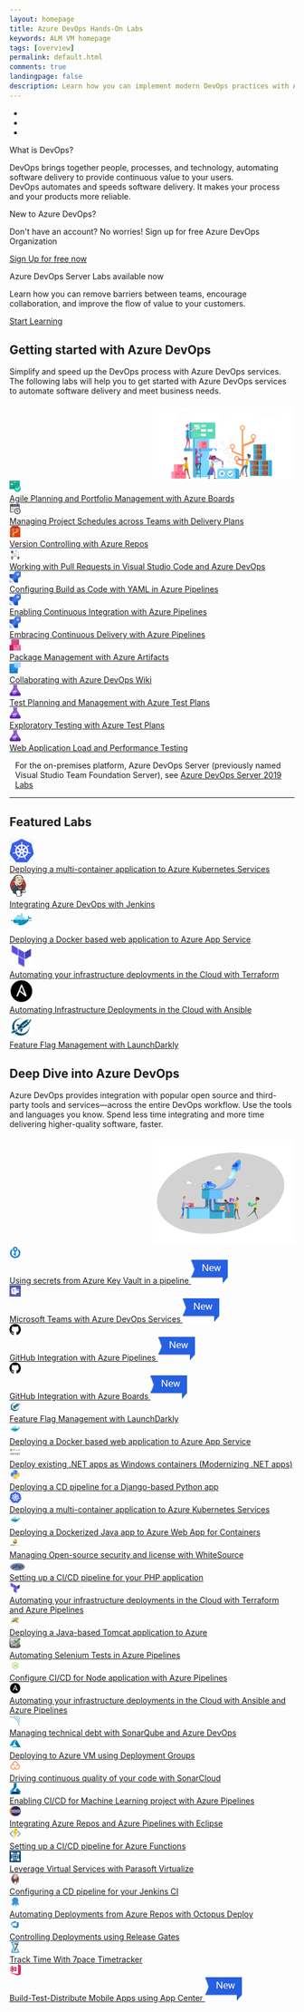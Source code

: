```yaml
---
layout: homepage
title: Azure DevOps Hands-On Labs
keywords: ALM VM homepage
tags: [overview]
permalink: default.html
comments: true
landingpage: false
description: Learn how you can implement modern DevOps practices with Azure, Azure DevOps Services and Team Foundation Server.
---
```


<!-- <div class="bg-image">
    <div class="container" style="padding-top:45px">
        <div class="row">
            <div class="col-sm-7">
                <h1 class="mt-2">Azure DevOps Hands-On Labs</h1>
                <div class="herotext2">
                    <p>Evaluating your next DevOps tool chain? Want to dive deeper and learn how you can implement
                        modern DevOps practice?</p>
                    <p>Learn to plan smartly, collaborate better, and ship faster with a set of modern development
                        services. </p>
                </div>
            </div>
            <div class="align-items-center col-sm-5">
                <img src="/images/lab.png" alt="banner-image" style="max-width:100%;margin-top:15px">
            </div>
        </div>
    </div>
</div> -->
<div id="demo" class="carousel slide" data-ride="carousel">

  <!-- Indicators -->
  <ul class="carousel-indicators">
    <li data-target="#demo" data-slide-to="0" class="active"></li>
    <li data-target="#demo" data-slide-to="1"></li>
    <li data-target="#demo" data-slide-to="2"></li>
  </ul>

  <!-- The slideshow -->
  <div class="carousel-inner">
    <div class="carousel-item active banner1">     
      <div class="text-center p-t-60px">
      <p class="bannerTitle">What is DevOps?</p>
      <p class="bannerText mb-1">DevOps brings together people, processes, and technology, automating software delivery to provide continuous value to your users. <br /> DevOps automates and speeds software delivery. It makes your process and your products more reliable.</p>
      </div>
    </div>
    <div class="carousel-item banner2">      
       <div class="text-center p-t-60px">
      <p class="bannerTitle">New to Azure DevOps?</p>
      <p class="bannerText">Don't have an account? No worries! Sign up for free Azure DevOps Organization<br></p>
<p><a href="https://go.microsoft.com/fwlink/?LinkId=2014881" class="btn btn-sm btn-primary mt-1">Sign Up for free now</a></p>
      </div>
    </div>
    <div class="carousel-item banner3">
      <div class="text-center p-t-60px">
      <p class="bannerTitle">Azure DevOps Server Labs available now</p>
      <p class="bannerText">Learn how you can remove barriers between teams, encourage collaboration, and improve the flow of value to your customers.<br></p>
      <p><a href="/labs/devopsserver/" class="btn btn-sm btn-primary mt-1">Start Learning</a></p>
      </div>
    </div>  
  </div>

  <!-- Left and right controls -->
  <a class="carousel-control-prev" href="#demo" data-slide="prev">
    <span class="carousel-control-prev-icon"></span>
  </a>
  <a class="carousel-control-next" href="#demo" data-slide="next">
    <span class="carousel-control-next-icon"></span>
  </a>

</div>

<!--  <a href="https://go.microsoft.com/fwlink/?LinkId=2014881" class="launch-hol btn-css text-white align-items-center d-flex justify-content-center"
                role="button" target="_blank" onclick="pageTracker._trackEvent('SignUp', 'Click', 'New User SignUp');">Sign
                up for free now</a>-->
<div class="container">
<div class="row my-2">
  <div class="col-sm-8" style="margin-top:30px; margin-bottom: 20px">
  <h2 class="border-0 fon-normal">Getting started with Azure DevOps</h2> 
                                  <p>Simplify and speed up the DevOps process with Azure DevOps services. The
                                    following labs will help you to get started with Azure DevOps services to automate software
                                    delivery and meet business needs.</p>
</div>
<div class="col-sm-4" style="text-align:right">
<img src="/images/AzureDevOps-img.png" alt="Azure DevOps" width="250">
</div>
</div>
  <div class="row equal-height-columns my-1">        
			<div class="col-lg-3 col-md-6 col-sm-6 col-12 mt-small-5">
			<div class="hover-effect equal-height-column box-cover ml-forsm">
				<div class="row">
					<div class="col-lg-3 col-md-3 col-sm-3 col-3 pl-0 pr-lg-0 pl-small-15 img-mt">
						<div class="bg bg-niagara p-2 text-center">
							<div class="icon-cover"><img src="/images/azureboards.png" alt="azureboards" height="20"></div>
						</div>
					</div>
					<div class="col-lg-9 col-md-9 col-sm-9 col-9 cont-mt cont-pl">					
							<a href="/labs/azuredevops/agile/" class="text-col-gunpower">	
								<div class="bg-white text-font">Agile Planning and Portfolio Management with Azure Boards</div>
							</a>
					</div>					
				</div>
			</div>	
			</div>
			<div class="col-lg-3 col-md-6 col-sm-6 col-12 mt-small-5">
			<div class="hover-effect equal-height-column box-cover ml-forsm">
				<div class="row">
					<div class="col-lg-3 col-md-3 col-sm-3 col-3 pl-0 pr-lg-0 pl-small-15 img-mt">
						<div class=" bg bg-azureblue p-2 text-center">
							<div class="icon-cover"><img src="/images/deliveryplans2.png" alt="overview" height="20"></div>
						</div>
					</div>
					<div class="col-lg-9 col-md-9 col-sm-9 col-9 cont-mt cont-pl">					
							<a href="/labs/azuredevops/deliveryplans/" class="text-col-gunpower">	
								<div class="bg-white text-font">Managing Project Schedules across Teams with Delivery Plans</div>
							</a>
					</div>					
				</div>
			</div>	
			</div>
			<div class="col-lg-3 col-md-6 col-sm-6 col-12 mt-small-5">
			<div class="hover-effect equal-height-column box-cover ml-forsm">
				<div class="row">
					<div class="col-lg-3 col-md-3 col-sm-3 col-3 pl-0 pr-lg-0 pl-small-15 img-mt">
						<div class=" bg bg-crimson p-2 text-center">
							<div class="icon-cover"><img src="/images/azurerepos.png" alt="azurerepos" height="20"></div>
						</div>
					</div>
					<div class="col-lg-9 col-md-9 col-sm-9 col-9 cont-mt cont-pl">					
							<a href="/labs/azuredevops/git/" class="text-col-gunpower">	
								<div class="bg-white text-font">Version Controlling with Azure Repos</div>
							</a>
					</div>					
				</div>
			</div>	
			</div>
			<div class="col-lg-3 col-md-6 col-sm-6 col-12 mt-small-5">
			<div class="hover-effect equal-height-column box-cover ml-forsm">
				<div class="row">
					<div class="col-lg-3 col-md-3 col-sm-3 col-3 pl-0 pr-lg-0 pl-small-15 img-mt">
						<div class=" bg bg-azureblue p-2 text-center">
							<div class="icon-cover"><img src="/images/pullrequests.png" alt="azurerepos" height="20"></div>
						</div>
					</div>
					<div class="col-lg-9 col-md-9 col-sm-9 col-9 cont-mt cont-pl">					
							<a href="/labs/azuredevops/pullrequests/" class="text-col-gunpower">	
								<div class="bg-white text-font">Working with Pull Requests in Visual Studio Code and Azure DevOps</div>
							</a>
					</div>					
				</div>
			</div>	
			</div>
            <!-- <div class="col-lg-3 col-md-6 col-sm-6 col-12 mt-small-5">
			<div class="hover-effect equal-height-column box-cover ml-forsm">
				<div class="row">
					<div class="col-lg-3 col-md-3 col-sm-3 col-3 pl-0 pr-lg-0 pl-small-15 img-mt">
						<div class=" bg bg-azureblue p-2 text-center">
							<div class="icon-cover"><img src="/images/azuredevops.png" alt="azuredevops" height="20"></div>
						</div>
					</div>
					<div class="col-lg-9 col-md-9 col-sm-9 col-9 cont-mt cont-pl">					
							<a href="/labs/azuredevops/sonarcloud/" class="text-col-gunpower">	
								<div class="bg-white text-font">Managing Technical Debt with Azure DevOps and SonarCloud</div>
							</a>
					</div>					
				</div>
			</div>	
			</div>				 -->
     </div>
  <div class="row equal-height-columns my-1">   
  	<div class="col-lg-3 col-md-6 col-sm-6 col-12 mt-small-5">
  <div class="hover-effect equal-height-column box-cover ml-forsm">
				<div class="row">
					<div class="col-lg-3 col-md-3 col-sm-3 col-3 pl-0 pr-lg-0 pl-small-15 img-mt">
						<div class=" bg bg-slateblue p-2 text-center">
							<div class="icon-cover"><img src="/images/azurepipelines.png" alt="azurepipelines" height="20"></div>
						</div>
					</div>
					<div class="col-lg-9 col-md-9 col-sm-9 col-9 cont-mt cont-pl">					
							<a href="/labs/azuredevops/yaml/" class="text-col-gunpower">	
								<div class="bg-white text-font">Configuring Build as Code with YAML in Azure Pipelines</div>
							</a>
					</div>					
				</div>
			</div>	
			</div>	
  <div class="col-lg-3 col-md-6 col-sm-6 col-12 mt-small-5">
			<div class="hover-effect equal-height-column box-cover ml-forsm">
				<div class="row">
					<div class="col-lg-3 col-md-3 col-sm-3 col-3 pl-0 pr-lg-0 pl-small-15 img-mt">
						<div class=" bg bg-slateblue p-2 text-center">
							<div class="icon-cover"><img src="/images/azurepipelines.png" alt="azurepipelines" height="20"></div>
						</div>
					</div>
					<div class="col-lg-9 col-md-9 col-sm-9 col-9 cont-mt cont-pl">					
							<a href="/labs/azuredevops/continuousintegration/" class="text-col-gunpower">	
								<div class="bg-white text-font">Enabling Continuous Integration with Azure Pipelines</div>
							</a>
					</div>					
				</div>
			</div>	
			</div>     
			<div class="col-lg-3 col-md-6 col-sm-6 col-12 mt-small-5">
			<div class="hover-effect equal-height-column box-cover ml-forsm">
				<div class="row">
					<div class="col-lg-3 col-md-3 col-sm-3 col-3 pl-0 pr-lg-0 pl-small-15 img-mt">
						<div class=" bg bg-slateblue p-2 text-center">
							<div class="icon-cover"><img src="/images/azurepipelines.png" alt="azurepipelines" height="20"></div>
						</div>
					</div>
					<div class="col-lg-9 col-md-9 col-sm-9 col-9 cont-mt cont-pl">					
							<a href="/labs/azuredevops/continuousdeployment/" class="text-col-gunpower">	
								<div class="bg-white text-font">Embracing Continuous Delivery with Azure Pipelines</div>
							</a>
					</div>					
				</div>
			</div>	
			</div>
			<div class="col-lg-3 col-md-6 col-sm-6 col-12 mt-small-5">
			<div class="hover-effect equal-height-column box-cover ml-forsm">
				<div class="row">
					<div class="col-lg-3 col-md-3 col-sm-3 col-3 pl-0 pr-lg-0 pl-small-15 img-mt">
						<div class=" bg bg-pink p-2 text-center">
							<div class="icon-cover"><img src="/images/azureartifacts.png" alt="azureartifacts" height="20"></div>
						</div>
					</div>
					<div class="col-lg-9 col-md-9 col-sm-9 col-9 cont-mt cont-pl">					
							<a href="/labs/azuredevops/packagemanagement/" class="text-col-gunpower">	
								<div class="bg-white text-font">Package Management with Azure Artifacts</div>
							</a>
					</div>					
				</div>
			</div>	
			</div>
			</div>
			 <div class="row equal-height-columns my-1">  
            <div class="col-lg-3 col-md-6 col-sm-6 col-12 mt-small-5">
			<div class="hover-effect equal-height-column box-cover ml-forsm">
				<div class="row">
					<div class="col-lg-3 col-md-3 col-sm-3 col-3 pl-0 pr-lg-0 pl-small-15 img-mt">
						<div class=" bg bg-azureblue p-2 text-center">
							<div class="icon-cover"><img src="/images/wiki.png" alt="wiki" height="20"></div>
						</div>
					</div>
					<div class="col-lg-9 col-md-9 col-sm-9 col-9 cont-mt cont-pl">					
							<a href="/labs/azuredevops/wiki/" class="text-col-gunpower">	
								<div class="bg-white text-font">Collaborating with Azure DevOps Wiki</div>
							</a>
					</div>					
				</div>
			</div>	
			</div>				
	 <div class="col-lg-3 col-md-6 col-sm-6 col-12 mt-small-5">
			<div class="hover-effect equal-height-column box-cover ml-forsm">
				<div class="row">
					<div class="col-lg-3 col-md-3 col-sm-3 col-3 pl-0 pr-lg-0 pl-small-15 img-mt">
						<div class=" bg bg-purple p-2 text-center">
							<div class="icon-cover"><img src="/images/azuretestplans.png" alt="azuretestplans" height="20"></div>
						</div>
					</div>
					<div class="col-lg-9 col-md-9 col-sm-9 col-9 cont-mt cont-pl">					
							<a href="/labs/azuredevops/testmanagement/" class="text-col-gunpower">	
								<div class="bg-white text-font">Test Planning and Management with Azure Test Plans</div>
							</a>
					</div>					
				</div>
			</div>	
			</div>	
	  <div class="col-lg-3 col-md-6 col-sm-6 col-12 mt-small-5">
			<div class="hover-effect equal-height-column box-cover ml-forsm">
				<div class="row">
					<div class="col-lg-3 col-md-3 col-sm-3 col-3 pl-0 pr-lg-0 pl-small-15 img-mt">
						<div class=" bg bg-purple p-2 text-center">
							<div class="icon-cover"><img src="/images/azuretestplans.png" alt="azuretestplans" height="20"></div>
						</div>
					</div>
					<div class="col-lg-9 col-md-9 col-sm-9 col-9 cont-mt cont-pl">					
							<a href="/labs/azuredevops/exploratorytesting/" class="text-col-gunpower">	
								<div class="bg-white text-font">Exploratory Testing with Azure Test Plans</div>
							</a>
					</div>					
				</div>
			</div>	
			</div>	
			<div class="col-lg-3 col-md-6 col-sm-6 col-12 mt-small-5">
			<div class="hover-effect equal-height-column box-cover ml-forsm">
				<div class="row">
					<div class="col-lg-3 col-md-3 col-sm-3 col-3 pl-0 pr-lg-0 pl-small-15 img-mt">
						<div class=" bg bg-purple p-2 text-center">
							<div class="icon-cover"><img src="/images/azuretestplans.png" alt="azuretestplans" height="20"></div>
						</div>
					</div>
					<div class="col-lg-9 col-md-9 col-sm-9 col-9 cont-mt cont-pl">					
							<a href="/labs/azuredevops/load/" class="text-col-gunpower">	
								<div class="bg-white text-font">Web Application Load and Performance Testing</div>
							</a>
					</div>					
				</div>
			</div>	
			</div>
			</div>	     
            <div class="col-lg-3 col-md-6 col-sm-6 col-12 mt-small-5">			
     </div>
      <div class="row" style="margin-left: 10px;margin-top: 10px;">
      <p>For the on-premises platform, Azure DevOps Server (previously named Visual Studio Team Foundation Server), see  <a href="/labs/devopsserver/" class="btn btn-sm btn-primary">Azure DevOps Server 2019 Labs</a></p>
      </div>
     </div>

<hr height="1" />  
  <div class="container px-3 pb-3 pt-1 rounded">
  <div class="row">
  <div class="col-md-12">
               <h2 class="border-0 fon-normal">Featured Labs</h2>
</div>
</div>
 <div class="row equal-height-columns my-2">        
			<div class="col-sm-2 my-2">
				<div class="shadow-sm hover-effect equal-height-column">
					<a href="/labs/vstsextend/kubernetes/" class="text-col-gunpower">
						<div class="bg-azureblue1 p-2 text-center">
							<div class="icon-cover1"><img src="/images/kubernetes.png" alt="kubernetes" height="42"></div>
						</div>
						<div class="bg-white py-2 text-center">Deploying a multi-container application to Azure Kubernetes Services</div>
					</a>	
				</div>
			</div>
			<div class="col-sm-2 my-2">
				<div class="shadow-sm hover-effect equal-height-column">
					<a href="/labs/vstsextend/jenkins/" class="text-col-gunpower">
						<div class="bg-sel-grey1 p-2 text-center">
							<div class="icon-cover1"><img src="/images/jenkins.png" alt="jenkins" height="42"></div>
						</div>
						<div class="bg-white py-2 text-center">Integrating Azure DevOps with Jenkins</div>
					</a>	
				</div>
			</div>
			<div class="col-sm-2 my-2">
				<div class="shadow-sm hover-effect equal-height-column">
					<a href="/labs/vstsextend/docker/" class="text-col-gunpower">
						<div class="bg-azureblue1 p-2 text-center">
							<div class="icon-cover1"><img src="/images/docker-42.png" alt="azurerepos" height="42"></div>
						</div>
						<div class="bg-white py-2 text-center">Deploying a Docker based web application to Azure App Service</div>
					</a>	
				</div>
			</div>
			<div class="col-sm-2 my-2">
				<div class="shadow-sm hover-effect equal-height-column">
					<a href="/labs/vstsextend/terraform/" class="text-col-gunpower">
						<div class="bg-blue1 p-2 text-center">
							<div class="icon-cover1"><img src="/images/terraform.png" alt="azurepipelines" height="42"></div>
						</div>
						<div class="bg-white py-2 text-center">Automating your infrastructure deployments in the Cloud with Terraform</div>
					</a>	
				</div>
			</div>
			<div class="col-sm-2 my-2">
				<div class="shadow-sm hover-effect equal-height-column">
					<a href="/labs/vstsextend/ansible/" class="text-col-gunpower">
						<div class="bg-color-black1 p-2 text-center">
							<div class="icon-cover1"><img src="/images/ansible.png" alt="azurepipelines" height="42"></div>
						</div>
						<div class="bg-white py-2 text-center">Automating Infrastructure Deployments in the Cloud with Ansible</div>
					</a>	
				</div>
			</div>			
			<div class="col-sm-2 my-2">
				<div class="shadow-sm hover-effect equal-height-column">
					<a href="/labs/vstsextend/launchdarkly/" class="text-col-gunpower">
						<div class="bg-azureblue1 p-2 text-center">
							<div class="icon-cover1"><img src="/images/launchdarkly.png" alt="launchdarkly" height="42"></div>
						</div>
						<div class="bg-white py-2 text-center">Feature Flag Management with LaunchDarkly</div>
					</a>	
				</div>
			</div>
     </div>
</div>

<div class="container pb-4">
<div class="row my-2">
  <div class="col-sm-8" style="margin-top:30px; margin-bottom: 20px">
  <h2 class="border-0 fon-normal">Deep Dive into Azure DevOps</h2> 
                                  <p>Azure DevOps provides integration with popular open source and third-party tools and services—across the entire DevOps workflow. Use the tools and languages you know. Spend less time integrating and more time delivering higher-quality software, faster.</p>
</div>
<div class="col-sm-4" style="text-align:right">
<img src="/images/deep-dive.png" alt="Deep dive into Azure DevOps" width="250">
</div>
</div>
  <div class="row equal-height-columns my-1">  
		<div class="col-lg-3 col-md-6 col-sm-6 col-12 mt-small-5">
		<div class="hover-effect equal-height-column box-cover ml-forsm">
			<div class="row">
				<div class="col-lg-3 col-md-3 col-sm-3 col-3 pl-0 pr-lg-0 pl-small-15 img-mt">
					<div class="bg bg-azureblue p-2 text-center">
						<div class="icon-cover"><img src="/images/azurekeyvault.png" alt="azurekeyvault" height="20"></div>
					</div>
				</div>
				<div class="col-lg-9 col-md-9 col-sm-9 col-9 cont-mt cont-pl">					
						<a href="/labs/vstsextend/azurekeyvault/" class="text-col-gunpower align-relative">	
							<div class="bg-white text-font">Using secrets from Azure Key Vault in a pipeline
							<img src="/images/new-tag.png" alt="new-tag" class="align-on-labs">
							</div>
						</a>
				</div>					
			</div>
		</div>	
		</div>
		<div class="col-lg-3 col-md-6 col-sm-6 col-12 mt-small-5">
		<div class="hover-effect equal-height-column box-cover ml-forsm">
			<div class="row">
				<div class="col-lg-3 col-md-3 col-sm-3 col-3 pl-0 pr-lg-0 pl-small-15 img-mt">
					<div class=" bg bg-color-2 p-2 text-center">
						<div class="icon-cover"><img src="/images/teams.png" alt="teams" height="20"></div>
					</div>
				</div>
				<div class="col-lg-9 col-md-9 col-sm-9 col-9 cont-mt cont-pl">					
						<a href="/labs/vstsextend/teams/" class="text-col-gunpower align-relative">	
							<div class="bg-white text-font">Microsoft Teams with Azure DevOps Services
							<img src="/images/new-tag.png" alt="new-tag" class="align-on-labs">
							</div>
						</a>
				</div>					
			</div>
		</div>	
		</div>
		<div class="col-lg-3 col-md-6 col-sm-6 col-12 mt-small-5">
		<div class="hover-effect equal-height-column box-cover ml-forsm">
			<div class="row">
				<div class="col-lg-3 col-md-3 col-sm-3 col-3 pl-0 pr-lg-0 pl-small-15 img-mt">
					<div class=" bg bg-color-black p-2 text-center">
						<div class="icon-cover"><img src="/images/github-42.png" alt="github" height="20"></div>
					</div>
				</div>
				<div class="col-lg-9 col-md-9 col-sm-9 col-9 cont-mt cont-pl">					
						<a href="/labs/vstsextend/github-azurepipelines/" class="text-col-gunpower align-relative">	
							<div class="bg-white text-font">GitHub Integration with Azure Pipelines
							<img src="/images/new-tag.png" alt="new-tag" class="align-on-labs">
							</div>
						</a>
				</div>					
			</div>
		</div>	
		</div>	
		<div class="col-lg-3 col-md-6 col-sm-6 col-12 mt-small-5">
		<div class="hover-effect equal-height-column box-cover ml-forsm">
			<div class="row">
				<div class="col-lg-3 col-md-3 col-sm-3 col-3 pl-0 pr-lg-0 pl-small-15 img-mt">
					<div class=" bg bg-color-black p-2 text-center">
						<div class="icon-cover"><img src="/images/github-42.png" alt="github" height="20"></div>
					</div>
				</div>
				<div class="col-lg-9 col-md-9 col-sm-9 col-9 cont-mt cont-pl">					
						<a href="/labs/vstsextend/github-azureboards/" class="text-col-gunpower align-relative">	
							<div class="bg-white text-font">GitHub Integration with Azure Boards
							<img src="/images/new-tag.png" alt="new-tag" class="align-on-labs">
							</div>
						</a>
				</div>					
			</div>
		</div>	
		</div>	
  </div>
  <div class="row equal-height-columns my-1"> 
		<div class="col-lg-3 col-md-6 col-sm-6 col-12 mt-small-5">
		<div class="hover-effect equal-height-column box-cover ml-forsm">
			<div class="row">
				<div class="col-lg-3 col-md-3 col-sm-3 col-3 pl-0 pr-lg-0 pl-small-15 img-mt">
					<div class="bg bg-color-1 p-2 text-center">
						<div class="icon-cover"><img src="/images/launchdarkly.png" alt="launchdarkly" height="20"></div>
					</div>
				</div>
				<div class="col-lg-9 col-md-9 col-sm-9 col-9 cont-mt cont-pl">					
						<a href="/labs/vstsextend/launchdarkly/" class="text-col-gunpower">	
							<div class="bg-white text-font">Feature Flag Management with LaunchDarkly</div>
						</a>
				</div>					
			</div>
		</div>	
		</div>
		<div class="col-lg-3 col-md-6 col-sm-6 col-12 mt-small-5">
		<div class="hover-effect equal-height-column box-cover ml-forsm">
			<div class="row">
				<div class="col-lg-3 col-md-3 col-sm-3 col-3 pl-0 pr-lg-0 pl-small-15 img-mt">
					<div class=" bg bg-azureblue p-2 text-center">
						<div class="icon-cover"><img src="/images/docker-42.png" alt="docker-42" height="20"></div>
					</div>
				</div>
				<div class="col-lg-9 col-md-9 col-sm-9 col-9 cont-mt cont-pl">					
						<a href="/labs/vstsextend/docker/" class="text-col-gunpower">	
							<div class="bg-white text-font">Deploying a Docker based web application to Azure App Service</div>
						</a>
				</div>					
			</div>
		</div>	
		</div>
		<div class="col-lg-3 col-md-6 col-sm-6 col-12 mt-small-5">
		<div class="hover-effect equal-height-column box-cover ml-forsm">
			<div class="row">
				<div class="col-lg-3 col-md-3 col-sm-3 col-3 pl-0 pr-lg-0 pl-small-15 img-mt">
					<div class=" bg bg-sel-grey p-2 text-center">
						<div class="icon-cover"><img src="/images/aspnet-logo-42.png" alt="aspnet-logo-42" height="20"></div>
					</div>
				</div>
				<div class="col-lg-9 col-md-9 col-sm-9 col-9 cont-mt cont-pl">					
						<a href="/labs/vstsextend/aspnetmodernize/" class="text-col-gunpower">	
							<div class="bg-white text-font">Deploy existing .NET apps as Windows containers (Modernizing .NET apps)</div>
						</a>
				</div>					
			</div>
		</div>	
		</div>
		<div class="col-lg-3 col-md-6 col-sm-6 col-12 mt-small-5">
		<div class="hover-effect equal-height-column box-cover ml-forsm">
			<div class="row">
				<div class="col-lg-3 col-md-3 col-sm-3 col-3 pl-0 pr-lg-0 pl-small-15 img-mt">
					<div class=" bg bg-slateblue p-2 text-center">
						<div class="icon-cover"><img src="/images/python-42.png" alt="python-42" height="20"></div>
					</div>
				</div>
				<div class="col-lg-9 col-md-9 col-sm-9 col-9 cont-mt cont-pl">					
						<a href="/labs/vstsextend/python/" class="text-col-gunpower">	
							<div class="bg-white text-font">Deploying a CD pipeline for a Django-based Python app</div>
						</a>
				</div>					
			</div>
		</div>	
		</div>		
  </div>
  <div class="row equal-height-columns my-1"> 
    <div class="col-lg-3 col-md-6 col-sm-6 col-12 mt-small-5">
	<div class="hover-effect equal-height-column box-cover ml-forsm">
		<div class="row">
			<div class="col-lg-3 col-md-3 col-sm-3 col-3 pl-0 pr-lg-0 pl-small-15 img-mt">
				<div class=" bg bg-blue2 p-2 text-center">
					<div class="icon-cover"><img src="/images/kubernetes.png" alt="kubernetes" height="20"></div>
				</div>
			</div>
			<div class="col-lg-9 col-md-9 col-sm-9 col-9 cont-mt cont-pl">					
					<a href="/labs/vstsextend/kubernetes/" class="text-col-gunpower">	
						<div class="bg-white text-font">Deploying a multi-container application to Azure Kubernetes Services</div>
					</a>
			</div>					
		</div>
	</div>	
	</div>
	<div class="col-lg-3 col-md-6 col-sm-6 col-12 mt-small-5">
	<div class="hover-effect equal-height-column box-cover ml-forsm">
		<div class="row">
			<div class="col-lg-3 col-md-3 col-sm-3 col-3 pl-0 pr-lg-0 pl-small-15 img-mt">
				<div class=" bg bg-azureblue p-2 text-center">
					<div class="icon-cover"><img src="/images/docker-42.png" alt="docker-42" height="20"></div>
				</div>
			</div>
			<div class="col-lg-9 col-md-9 col-sm-9 col-9 cont-mt cont-pl">					
					<a href="/labs/vstsextend/dockerjava/" class="text-col-gunpower">	
						<div class="bg-white text-font">Deploying a Dockerized Java app to Azure Web App for Containers</div>
					</a>
			</div>					
		</div>
	</div>	
	</div>
	<div class="col-lg-3 col-md-6 col-sm-6 col-12 mt-small-5">
	<div class="hover-effect equal-height-column box-cover ml-forsm">
		<div class="row">
			<div class="col-lg-3 col-md-3 col-sm-3 col-3 pl-0 pr-lg-0 pl-small-15 img-mt">
				<div class=" bg bg-yellow2 p-2 text-center">
					<div class="icon-cover"><img src="/images/whitesource-42.png" alt="whitesource-42" height="20"></div>
				</div>
			</div>
			<div class="col-lg-9 col-md-9 col-sm-9 col-9 cont-mt cont-pl">					
					<a href="/labs/vstsextend/WhiteSource/" class="text-col-gunpower">	
						<div class="bg-white text-font">Managing Open-source security and license with WhiteSource</div>
					</a>
			</div>					
		</div>
	</div>	
	</div>
	<div class="col-lg-3 col-md-6 col-sm-6 col-12 mt-small-5">
	<div class="hover-effect equal-height-column box-cover ml-forsm">
		<div class="row">
			<div class="col-lg-3 col-md-3 col-sm-3 col-3 pl-0 pr-lg-0 pl-small-15 img-mt">
				<div class=" bg bg-slateblue p-2 text-center">
					<div class="icon-cover"><img src="/images/php.png" alt="php" height="20"></div>
				</div>
			</div>
			<div class="col-lg-9 col-md-9 col-sm-9 col-9 cont-mt cont-pl">					
					<a href="/labs/vstsextend/PHP/" class="text-col-gunpower">	
						<div class="bg-white text-font">Setting up a CI/CD pipeline for your PHP application</div>
					</a>
			</div>					
		</div>
	</div>	
	</div>
  </div>
  <div class="row equal-height-columns my-1"> 
    <div class="col-lg-3 col-md-6 col-sm-6 col-12 mt-small-5">
	<div class="hover-effect equal-height-column box-cover ml-forsm">
		<div class="row">
			<div class="col-lg-3 col-md-3 col-sm-3 col-3 pl-0 pr-lg-0 pl-small-15 img-mt">
				<div class=" bg bg-blue p-2 text-center">
					<div class="icon-cover"><img src="/images/terraform.png" alt="terraform" height="20"></div>
				</div>
			</div>
			<div class="col-lg-9 col-md-9 col-sm-9 col-9 cont-mt cont-pl">					
					<a href="/labs/vstsextend/terraform/" class="text-col-gunpower">	
						<div class="bg-white text-font">Automating your infrastructure deployments in the Cloud with Terraform and Azure Pipelines</div>
					</a>
			</div>					
		</div>
	</div>	
	</div>
	<div class="col-lg-3 col-md-6 col-sm-6 col-12 mt-small-5">
	<div class="hover-effect equal-height-column box-cover ml-forsm">
		<div class="row">
			<div class="col-lg-3 col-md-3 col-sm-3 col-3 pl-0 pr-lg-0 pl-small-15 img-mt">
				<div class=" bg bg-yellow p-2 text-center">
					<div class="icon-cover"><img src="/images/tomcat-42.png" alt="tomcat-42" height="20"></div>
				</div>
			</div>
			<div class="col-lg-9 col-md-9 col-sm-9 col-9 cont-mt cont-pl">					
					<a href="/labs/vstsextend/tomcat/" class="text-col-gunpower">	
						<div class="bg-white text-font">Deploying a Java-based Tomcat application to Azure</div>
					</a>
			</div>					
		</div>
	</div>	
	</div>
	<div class="col-lg-3 col-md-6 col-sm-6 col-12 mt-small-5">
	<div class="hover-effect equal-height-column box-cover ml-forsm">
		<div class="row">
			<div class="col-lg-3 col-md-3 col-sm-3 col-3 pl-0 pr-lg-0 pl-small-15 img-mt">
				<div class=" bg bg-sel-grey p-2 text-center">
					<div class="icon-cover"><img src="/images/selenium-42.png" alt="selenium-42" height="20"></div>
				</div>
			</div>
			<div class="col-lg-9 col-md-9 col-sm-9 col-9 cont-mt cont-pl">					
					<a href="/labs/vstsextend/Selenium/" class="text-col-gunpower">	
						<div class="bg-white text-font">Automating Selenium Tests in Azure Pipelines</div>
					</a>
			</div>					
		</div>
	</div>	
	</div>
    <div class="col-lg-3 col-md-6 col-sm-6 col-12 mt-small-5">
	<div class="hover-effect equal-height-column box-cover ml-forsm">
		<div class="row">
			<div class="col-lg-3 col-md-3 col-sm-3 col-3 pl-0 pr-lg-0 pl-small-15 img-mt">
				<div class=" bg bg-nodegreen p-2 text-center">
					<div class="icon-cover"><img src="/images/nodejs-42.png" alt="nodejs-42" height="20"></div>
				</div>
			</div>
			<div class="col-lg-9 col-md-9 col-sm-9 col-9 cont-mt cont-pl">					
					<a href="/labs/vsts/nodejs/" class="text-col-gunpower">	
						<div class="bg-white text-font">Configure CI/CD for Node application with Azure Pipelines</div>
					</a>
			</div>					
		</div>
	</div>	
	</div>
 </div>	
 <div class="row equal-height-columns my-1"> 	
    <div class="col-lg-3 col-md-6 col-sm-6 col-12 mt-small-5">
	<div class="hover-effect equal-height-column box-cover ml-forsm">
		<div class="row">
			<div class="col-lg-3 col-md-3 col-sm-3 col-3 pl-0 pr-lg-0 pl-small-15 img-mt">
				<div class="bg bg-color-black p-2 text-center">
					<div class="icon-cover"><img src="/images/ansible.png" alt="ansible" height="20"></div>
				</div>
			</div>
			<div class="col-lg-9 col-md-9 col-sm-9 col-9 cont-mt cont-pl">					
					<a href="/labs/vstsextend/ansible/" class="text-col-gunpower">	
						<div class="bg-white text-font">Automating your infrastructure deployments in the Cloud with Ansible and Azure Pipelines</div>
					</a>
			</div>					
		</div>
	</div>	
	</div>	
	<div class="col-lg-3 col-md-6 col-sm-6 col-12 mt-small-5">
	<div class="hover-effect equal-height-column box-cover ml-forsm">
		<div class="row">
			<div class="col-lg-3 col-md-3 col-sm-3 col-3 pl-0 pr-lg-0 pl-small-15 img-mt">
				<div class=" bg bg-azureblue p-2 text-center">
					<div class="icon-cover"><img src="/images/sonarqube-42.png" alt="sonarqube-42" height="20"></div>
				</div>
			</div>
			<div class="col-lg-9 col-md-9 col-sm-9 col-9 cont-mt cont-pl">					
					<a href="/labs/vstsextend/sonarqube/" class="text-col-gunpower">	
						<div class="bg-white text-font">Managing technical debt with SonarQube and Azure DevOps</div>
					</a>
			</div>					
		</div>
	</div>	
	</div>
	<div class="col-lg-3 col-md-6 col-sm-6 col-12 mt-small-5">
	<div class="hover-effect equal-height-column box-cover ml-forsm">
		<div class="row">
			<div class="col-lg-3 col-md-3 col-sm-3 col-3 pl-0 pr-lg-0 pl-small-15 img-mt">
				<div class=" bg bg-azureblue p-2 text-center">
					<div class="icon-cover"><img src="/images/azure-42.png" alt="azure-42" height="20"></div>
				</div>
			</div>
			<div class="col-lg-9 col-md-9 col-sm-9 col-9 cont-mt cont-pl">					
					<a href="/labs/vstsextend/deploymentgroups/" class="text-col-gunpower">	
						<div class="bg-white text-font">Deploying to Azure VM using Deployment Groups</div>
					</a>
			</div>					
		</div>
	</div>	
	</div>	
	<div class="col-lg-3 col-md-6 col-sm-6 col-12 mt-small-5">
	<div class="hover-effect equal-height-column box-cover ml-forsm">
		<div class="row">
			<div class="col-lg-3 col-md-3 col-sm-3 col-3 pl-0 pr-lg-0 pl-small-15 img-mt">
				<div class=" bg bg-crimson p-2 text-center">
					<div class="icon-cover"><img src="/images/sonarcloud-42.png" alt="sonarcloud-42" height="20"></div>
				</div>
			</div>
			<div class="col-lg-9 col-md-9 col-sm-9 col-9 cont-mt cont-pl">					
					<a href="/labs/vstsextend/sonarcloud/" class="text-col-gunpower">	
						<div class="bg-white text-font">Driving continuous quality of your code with SonarCloud</div>
					</a>
			</div>					
		</div>
	</div>	
	</div>	
  </div>
  <div class="row equal-height-columns my-1"> 
    <div class="col-lg-3 col-md-6 col-sm-6 col-12 mt-small-5">
	<div class="hover-effect equal-height-column box-cover ml-forsm">
		<div class="row">
			<div class="col-lg-3 col-md-3 col-sm-3 col-3 pl-0 pr-lg-0 pl-small-15 img-mt">
				<div class=" bg bg-azureblue p-2 text-center">
					<div class="icon-cover"><img src="/images/aml.png" alt="aml" height="20"></div>
				</div>
			</div>
			<div class="col-lg-9 col-md-9 col-sm-9 col-9 cont-mt cont-pl">					
					<a href="/labs/vstsextend/aml/" class="text-col-gunpower">	
						<div class="bg-white text-font">Enabling CI/CD for Machine Learning project with Azure Pipelines</div>
					</a>
			</div>					
		</div>
	</div>	
	</div> 
	<div class="col-lg-3 col-md-6 col-sm-6 col-12 mt-small-5">
	<div class="hover-effect equal-height-column box-cover ml-forsm">
		<div class="row">
			<div class="col-lg-3 col-md-3 col-sm-3 col-3 pl-0 pr-lg-0 pl-small-15 img-mt">
				<div class=" bg bg-color-2 p-2 text-center">
					<div class="icon-cover"><img src="/images/eclipse-42.png" alt="eclipse-42" height="20"></div>
				</div>
			</div>
			<div class="col-lg-9 col-md-9 col-sm-9 col-9 cont-mt cont-pl">					
					<a href="/labs/vstsextend/eclipse/" class="text-col-gunpower">	
						<div class="bg-white text-font">Integrating Azure Repos and Azure Pipelines with Eclipse</div>
					</a>
			</div>					
		</div>
	</div>	
	</div>
	<div class="col-lg-3 col-md-6 col-sm-6 col-12 mt-small-5">
	<div class="hover-effect equal-height-column box-cover ml-forsm">
		<div class="row">
			<div class="col-lg-3 col-md-3 col-sm-3 col-3 pl-0 pr-lg-0 pl-small-15 img-mt">
				<div class=" bg bg-yellow2 p-2 text-center">
					<div class="icon-cover"><img src="/images/AzureFunction.jpg" alt="AzureFunction" height="20"></div>
				</div>
			</div>
			<div class="col-lg-9 col-md-9 col-sm-9 col-9 cont-mt cont-pl">					
					<a href="/labs/vstsextend/azurefunctions/" class="text-col-gunpower">	
						<div class="bg-white text-font">Setting up a CI/CD pipeline for Azure Functions</div>
					</a>
			</div>					
		</div>
	</div>	
	</div>
	<div class="col-lg-3 col-md-6 col-sm-6 col-12 mt-small-5">
	<div class="hover-effect equal-height-column box-cover ml-forsm">
		<div class="row">
			<div class="col-lg-3 col-md-3 col-sm-3 col-3 pl-0 pr-lg-0 pl-small-15 img-mt">
				<div class=" bg bg-color-1 p-2 text-center">
					<div class="icon-cover"><img src="/images/parasoft-42.png" alt="parasoft-42" height="20"></div>
				</div>
			</div>
			<div class="col-lg-9 col-md-9 col-sm-9 col-9 cont-mt cont-pl">					
					<a href="/labs/vstsextend/parasoft/" class="text-col-gunpower">	
						<div class="bg-white text-font">Leverage Virtual Services with Parasoft Virtualize</div>
					</a>
			</div>					
		</div>
	</div>	
	</div>	
  </div>
  <div class="row equal-height-columns my-1"> 
    <div class="col-lg-3 col-md-6 col-sm-6 col-12 mt-small-5">
	<div class="hover-effect equal-height-column box-cover ml-forsm">
		<div class="row">
			<div class="col-lg-3 col-md-3 col-sm-3 col-3 pl-0 pr-lg-0 pl-small-15 img-mt">
				<div class=" bg bg-sel-grey p-2 text-center">
					<div class="icon-cover"><img src="/images/jenkins-42.png" alt="jenkins-42" height="20"></div>
				</div>
			</div>
			<div class="col-lg-9 col-md-9 col-sm-9 col-9 cont-mt cont-pl">					
					<a href="/labs/vstsextend/jenkins/" class="text-col-gunpower">	
						<div class="bg-white text-font">Configuring a CD pipeline for your Jenkins CI</div>
					</a>
			</div>					
		</div>
	</div>	
	</div>
	<div class="col-lg-3 col-md-6 col-sm-6 col-12 mt-small-5">
	<div class="hover-effect equal-height-column box-cover ml-forsm">
		<div class="row">
			<div class="col-lg-3 col-md-3 col-sm-3 col-3 pl-0 pr-lg-0 pl-small-15 img-mt">
				<div class=" bg bg-slateblue p-2 text-center">
					<div class="icon-cover"><img src="/images/octopus-42.png" alt="octopus-42" height="20"></div>
				</div>
			</div>
			<div class="col-lg-9 col-md-9 col-sm-9 col-9 cont-mt cont-pl">					
					<a href="/labs/vstsextend/Octopus/" class="text-col-gunpower">	
						<div class="bg-white text-font">Automating Deployments from Azure Repos with  Octopus Deploy</div>
					</a>
			</div>					
		</div>
	</div>	
	</div>
	<div class="col-lg-3 col-md-6 col-sm-6 col-12 mt-small-5">
	<div class="hover-effect equal-height-column box-cover ml-forsm">
		<div class="row">
			<div class="col-lg-3 col-md-3 col-sm-3 col-3 pl-0 pr-lg-0 pl-small-15 img-mt">
				<div class=" bg bg-azureblue p-2 text-center">
					<div class="icon-cover"><img src="/images/vsts-1-42.png" alt="vsts-1-42" height="20"></div>
				</div>
			</div>
			<div class="col-lg-9 col-md-9 col-sm-9 col-9 cont-mt cont-pl">					
					<a href="/labs/vstsextend/releasegates/" class="text-col-gunpower">	
						<div class="bg-white text-font">Controlling Deployments using Release Gates</div>
					</a>
			</div>					
		</div>
	</div>	
	</div>
    <div class="col-lg-3 col-md-6 col-sm-6 col-12 mt-small-5">
	<div class="hover-effect equal-height-column box-cover ml-forsm">
		<div class="row">
			<div class="col-lg-3 col-md-3 col-sm-3 col-3 pl-0 pr-lg-0 pl-small-15 img-mt">
				<div class=" bg bg-azureblue p-2 text-center">
					<div class="icon-cover"><img src="/images/7pacetimetracker-42.png" alt="github" height="20"></div>
				</div>
			</div>
			<div class="col-lg-9 col-md-9 col-sm-9 col-9 cont-mt cont-pl">					
					<a href="/labs/vstsextend/timetracker/" class="text-col-gunpower">	
						<div class="bg-white text-font">Track Time With 7pace Timetracker</div>
					</a>
			</div>					
		</div>
	</div>	
	</div>	
  </div>
  <div class="row equal-height-columns my-1">
    <div class="col-lg-3 col-md-6 col-sm-6 col-12 mt-small-5">
	<div class="hover-effect equal-height-column box-cover ml-forsm">
		<div class="row">
			<div class="col-lg-3 col-md-3 col-sm-3 col-3 pl-0 pr-lg-0 pl-small-15 img-mt">
				<div class="bg bg-pink p-2 text-center">
					<div class="icon-cover"><img src="/images/appcenter.png" alt="appcenter" height="20"></div>
				</div>
			</div>
			<div class="col-lg-9 col-md-9 col-sm-9 col-9 cont-mt cont-pl">					
					<a href="/labs/vstsextend/appcenter/" class="text-col-gunpower align-relative">	
						<div class="bg-white text-font">Build-Test-Distribute Mobile Apps using App Center
						<img src="/images/new-tag.png" alt="new-tag" class="align-on-labs">
						</div>
					</a>
			</div>					
		</div>
	</div>	
	</div>
  </div>  
</div>  
  